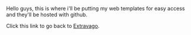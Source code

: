 Hello guys, this is where i'll be putting my web templates for easy access and they'll be hosted with github.

Click this link to go back to [Extravago](https://motsino.github.io/Extravago).
